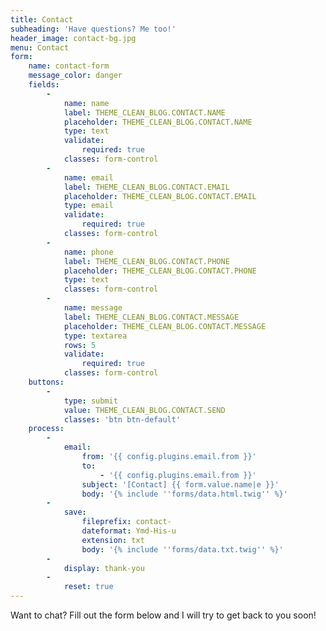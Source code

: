 ```yaml
---
title: Contact
subheading: 'Have questions? Me too!'
header_image: contact-bg.jpg
menu: Contact
form:
    name: contact-form
    message_color: danger
    fields:
        -
            name: name
            label: THEME_CLEAN_BLOG.CONTACT.NAME
            placeholder: THEME_CLEAN_BLOG.CONTACT.NAME
            type: text
            validate:
                required: true
            classes: form-control
        -
            name: email
            label: THEME_CLEAN_BLOG.CONTACT.EMAIL
            placeholder: THEME_CLEAN_BLOG.CONTACT.EMAIL
            type: email
            validate:
                required: true
            classes: form-control
        -
            name: phone
            label: THEME_CLEAN_BLOG.CONTACT.PHONE
            placeholder: THEME_CLEAN_BLOG.CONTACT.PHONE
            type: text
            classes: form-control
        -
            name: message
            label: THEME_CLEAN_BLOG.CONTACT.MESSAGE
            placeholder: THEME_CLEAN_BLOG.CONTACT.MESSAGE
            type: textarea
            rows: 5
            validate:
                required: true
            classes: form-control
    buttons:
        -
            type: submit
            value: THEME_CLEAN_BLOG.CONTACT.SEND
            classes: 'btn btn-default'
    process:
        -
            email:
                from: '{{ config.plugins.email.from }}'
                to:
                    - '{{ config.plugins.email.from }}'
                subject: '[Contact] {{ form.value.name|e }}'
                body: '{% include ''forms/data.html.twig'' %}'
        -
            save:
                fileprefix: contact-
                dateformat: Ymd-His-u
                extension: txt
                body: '{% include ''forms/data.txt.twig'' %}'
        -
            display: thank-you
        -
            reset: true
---
```


Want to chat? Fill out the form below and I will try to get back to you soon!
